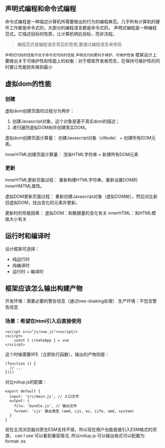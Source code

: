 ## 声明式编程和命令式编程
命令式编程是一种描述计算机所需要做出的行为的编程典范。几乎所有计算机的硬件工作都是命令式的，大部分的编程语言都是命令式的。
声明式编程是一种编程范式。它描述目标的性质，让计算机明白目标，而非流程。
> 编程范式是编程语言背后的思想,要通过编程语言来体现

`声明式代码的性能不优于命令式代码的性能`
`声明式代码更利于维护，可维护性强`
框架设计上要做出关于可维护性和性能上的权衡：对于框架开发者而言，在保持可维护性的同时要让性能损失做到最小

## 虚拟dom的性能

### 创建

虚拟dom创建页面的过程分为两步：
1. 创建Javascript对象，这个对象是基于真实dom的描述；
2. 递归遍历虚拟DOM树并创建真实DOM。

虚拟dom创建页面计算量：
创建Javascript对象（vNode） + 创建所有DOM元素。

innerHTML创建页面计算量：
渲染HTML字符串 + 新建所有DOM元素

### 更新

innerHTML更新页面过程：
重新构建HTML字符串，重新设置DOM的innerHMTML属性。

虚拟DOM更新页面过程：
重新创建Javascript对象（虚拟DOM树），然后对比新旧虚拟DOM，找出变化的元素并更新。

更新时的性能因素：
虚拟DOM：和数据量的变化有关
innerHTML：和HTML模版大小有关

## 运行时和编译时

设计框架可选择：
- 纯运行时
- 纯编译时
- 运行时 + 编译时



## 框架应该怎么输出构建产物

开发环境：需要必要的警告信息（通过tree-shaking处理）
生产环境：不包含警告信息

### 场景：希望在html引入后直接使用
```
<script src="js/vue.js"><script/>
<scirpt>
    const { createApp } = vue
</scirpt>
```

这个时候需要IIFE（立即执行函数），输出的产物则是：
```
(function () {
  // ...
}())
```

对比rollup.js的配置：
```
export default {
  input: 'src/main.js', // 入口文件
  output: {
    file: 'bundle.js', // 输出文件
    format: 'cjs' 输出类型 (amd, cjs, es, iife, umd, system)
  }
}
```

现在主流浏览器对原生ESM支持不错，所以现在用户也能直接引入ESM格式的资源，
can I use 可以看到兼容情况, 所以rollup.js 可以输出格式可以配置为: format: es













